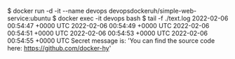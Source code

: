 $ docker run -d -it  --name devops devopsdockeruh/simple-web-service:ubuntu
$ docker exec -it devops bash
$ tail -f ./text.log
2022-02-06 00:54:47 +0000 UTC
2022-02-06 00:54:49 +0000 UTC
2022-02-06 00:54:51 +0000 UTC
2022-02-06 00:54:53 +0000 UTC
2022-02-06 00:54:55 +0000 UTC
Secret message is: 'You can find the source code here: https://github.com/docker-hy'

